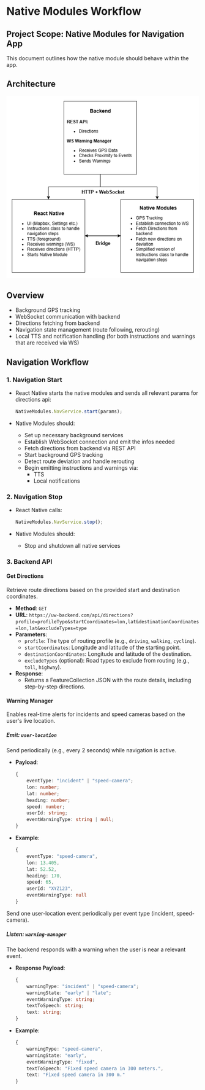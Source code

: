 # Native Modules Workflow

## Project Scope: Native Modules for Navigation App

This document outlines how the native module should behave within the app.

## Architecture

![Native Module Architecture](./architecture.png)

## Overview

- Background GPS tracking
- WebSocket communication with backend
- Directions fetching from backend
- Navigation state management (route following, rerouting)
- Local TTS and notification handling (for both instructions and warnings that are received via WS)

## Navigation Workflow

### 1. Navigation Start

- React Native starts the native modules and sends all relevant params for directions api:

    ```js
    NativeModules.NavService.start(params);
    ```

- Native Modules should:
    - Set up necessary background services
    - Establish WebSocket connection and emit the infos needed
    - Fetch directions from backend via REST API
    - Start background GPS tracking
    - Detect route deviation and handle rerouting
    - Begin emitting instructions and warnings via:
        - TTS
        - Local notifications

### 2. Navigation Stop

- React Native calls:

    ```js
    NativeModules.NavService.stop();
    ```

- Native Modules should:
    - Stop and shutdown all native services

### 3. Backend API

#### Get Directions

Retrieve route directions based on the provided start and destination coordinates.

- **Method**: `GET`
- **URL**: `https://uw-backend.com/api/directions?profile=profileType&startCoordinates=lon,lat&destinationCoordinates=lon,lat&excludeTypes=type`
- **Parameters**:
    - `profile`: The type of routing profile (e.g., `driving`, `walking`, `cycling`).
    - `startCoordinates`: Longitude and latitude of the starting point.
    - `destinationCoordinates`: Longitude and latitude of the destination.
    - `excludeTypes` (optional): Road types to exclude from routing (e.g., `toll`, `highway`).
- **Response**:
    - Returns a FeatureCollection JSON with the route details, including step-by-step directions.

#### Warning Manager

Enables real-time alerts for incidents and speed cameras based on the user's live location.

##### Emit: `user-location`

Send periodically (e.g., every 2 seconds) while navigation is active.

- **Payload**:

    ```ts
    {
        eventType: "incident" | "speed-camera";
        lon: number;
        lat: number;
        heading: number;
        speed: number;
        userId: string;
        eventWarningType: string | null;
    }
    ```

- **Example**:

    ```ts
    {
        eventType: "speed-camera",
        lon: 13.405,
        lat: 52.52,
        heading: 170,
        speed: 65,
        userId: "XYZ123",
        eventWarningType: null
    }
    ```

Send one user-location event periodically per event type (incident, speed-camera).

##### Listen: `warning-manager`

The backend responds with a warning when the user is near a relevant event.

- **Response Payload**:

    ```ts
    {
        warningType: "incident" | "speed-camera";
        warningState: "early" | "late";
        eventWarningType: string;
        textToSpeech: string;
        text: string;
    }
    ```

- **Example**:

    ```ts
    {
        warningType: "speed-camera",
        warningState: "early",
        eventWarningType: "fixed",
        textToSpeech: "Fixed speed camera in 300 meters.",
        text: "Fixed speed camera in 300 m."
    }
    ```
